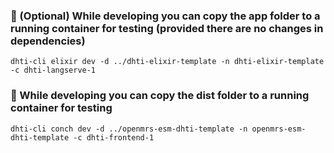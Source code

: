 
### 🔄  (Optional) While developing you can copy the app folder to a running container for testing (provided there are no changes in dependencies)
`dhti-cli elixir dev -d ../dhti-elixir-template -n dhti-elixir-template -c dhti-langserve-1`

### 🔄 While developing you can copy the dist folder to a running container for testing
`dhti-cli conch dev -d ../openmrs-esm-dhti-template -n openmrs-esm-dhti-template -c dhti-frontend-1`